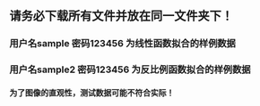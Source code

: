 ## 请务必下载所有文件并放在同一文件夹下！
### 用户名sample 密码123456    为线性函数拟合的样例数据
### 用户名sample2 密码123456    为反比例函数拟合的样例数据
#### 为了图像的直观性，测试数据可能不符合实际！
